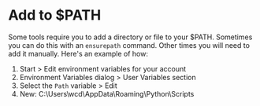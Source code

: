 # Add to $PATH

Some tools require you to add a directory or file to your $PATH. Sometimes you can do this with an `ensurepath` command. Other times you will need to add it manually. Here's an example of how:

1. Start > Edit environment variables for your account
2. Environment Variables dialog > User Variables section
3. Select the `Path` variable > Edit
4. New: C:\Users\wcd\AppData\Roaming\Python\Scripts
